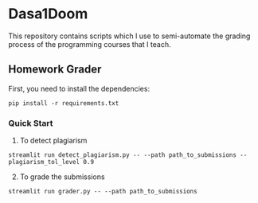 # Dasa1Doom

This repository contains scripts which I use to semi-automate the grading process of the programming courses that I teach.

## Homework Grader

First, you need to install the dependencies:

```commandline
pip install -r requirements.txt
```

### Quick Start

1. To detect plagiarism
```commandline
streamlit run detect_plagiarism.py -- --path path_to_submissions --plagiarism_tol_level 0.9
```

2. To grade the submissions
```commandline
streamlit run grader.py -- --path path_to_submissions
```

